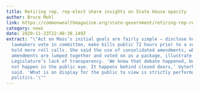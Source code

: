 ```yaml
---
title: Retiring rep, rep-elect share insights on State House opacity
author: Bruce Mohl
link: https://commonwealthmagazine.org/state-government/retiring-rep-rep-elect-share-insights-on-state-house-opacity/
category: news
date: 2020-11-23T22:40:38.149Z
extract: "\"Act on Mass’s initial goals are fairly simple – disclose how
  lawmakers vote in committee, make bills public 72 hours prior to a vote, and
  hold more roll calls. She said the use of consolidated amendments, where
  amendments are lumped together and voted on as a package, illustrate the
  Legislature’s lack of transparency. 'We know that debate happened, but it does
  not happen in the public eye. It happens behind closed doors,' Uyterhoeven
  said. 'What is on display for the public to view is strictly performative
  politics.'\""
---
```

